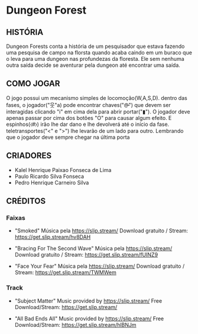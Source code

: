 # Dungeon Forest

## HISTÓRIA
Dungeon Forests conta a história de um pesquisador que estava fazendo uma pesquisa de campo na florsta quando acaba caindo em um buraco que o leva para uma dungeon nas profundezas da floresta. Ele sem nenhuma outra saída decide se aventurar pela dungeon até encontrar uma saída.

## COMO JOGAR
O jogo possui um mecanismo simples de locomoção(W,A,S,D). dentro das fases, o jogador("웃"a) pode encontrar chaves("@̵") que devem ser interagidas clicando "i" em cima dela para abrir portar("▮"). O jogador deve apenas passar por cima dos botões "O" para causar algum efeito. E espinhos(⧼#⧽) irão lhe dar dano e lhe devolverá até o início da fase. teletransportes("<" e ">") lhe levarão de um lado para outro. Lembrando que o jogador deve sempre chegar na última porta

## CRIADORES
* Kalel Henrique Paixao Fonseca de Lima
* Paulo Ricardo Silva Fonseca
* Pedro Henrique Carneiro Silva

## CRÉDITOS
### Faixas
* "Smoked"
Música pela https://slip.stream/
Download gratuito / Stream: https://get.slip.stream/hv8DAH

* "Bracing For The Second Wave"
Música pela https://slip.stream/
Download gratuito / Stream: https://get.slip.stream/fUINZ9

* "Face Your Fear"
Música pela https://slip.stream/
Download gratuito / Stream: https://get.slip.stream/TWMWem

### Track
* "Subject Matter"
Music provided by https://slip.stream/ 
Free Download/Stream: https://get.slip.stream/

* "All Bad Ends All"
Music provided by https://slip.stream/ 
Free Download/Stream: https://get.slip.stream/hlBNJm